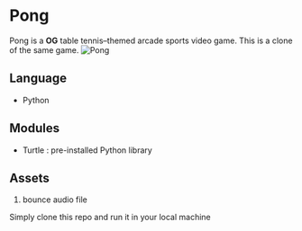 # Pong
Pong is a __OG__ table tennis–themed arcade sports video game. This is a clone of the same game.
![Pong](https://media1.tenor.com/images/40fac3c55a73e15ef82705ab5d51245d/tenor.gif?itemid=16894549)
## Language
- Python 
## Modules
- Turtle : pre-installed Python library
## Assets 
1. bounce audio file

Simply clone this repo and run it in your local machine
